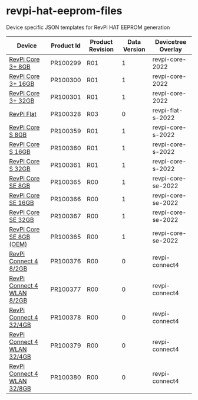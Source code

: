 # revpi-hat-eeprom-files

Device specific JSON templates for RevPi HAT EEPROM generation

| Device | Product Id | Product Revision | Data Version | Devicetree Overlay |
| ------ | ---------- | ---------------- | ------------ | ------------------ |
| [RevPi Core 3+ 8GB](./revpi-hat-PR100299R01.json) | PR100299 | R01 | 1 | revpi-core-2022 |
| [RevPi Core 3+ 16GB](./revpi-hat-PR100300R01.json) | PR100300 | R01 | 1 | revpi-core-2022 |
| [RevPi Core 3+ 32GB](./revpi-hat-PR100301R01.json) | PR100301 | R01 | 1 | revpi-core-2022 |
| [RevPi Flat](./revpi-hat-PR100328R03.json) | PR100328 | R03 | 0 | revpi-flat-s-2022 |
| [RevPi Core S 8GB](./revpi-hat-PR100359R01.json) | PR100359 | R01 | 1 | revpi-core-s-2022 |
| [RevPi Core S 16GB](./revpi-hat-PR100360R01.json) | PR100360 | R01 | 1 | revpi-core-s-2022 |
| [RevPi Core S 32GB](./revpi-hat-PR100361R01.json) | PR100361 | R01 | 1 | revpi-core-s-2022 |
| [RevPi Core SE 8GB](./revpi-hat-PR100365R00.json) | PR100365 | R00 | 1 | revpi-core-se-2022 |
| [RevPi Core SE 16GB](./revpi-hat-PR100366R00.json) | PR100366 | R00 | 1 | revpi-core-se-2022 |
| [RevPi Core SE 32GB](./revpi-hat-PR100367R00.json) | PR100367 | R00 | 1 | revpi-core-se-2022 |
| [RevPi Core SE 8GB (OEM)](./revpi-hat-PR100375R00.json) | PR100365 | R00 | 1 | revpi-core-se-2022 |
| [RevPi Connect 4 8/2GB](./revpi-hat-PR100376R00.json) | PR100376 | R00 | 0 | revpi-connect4 |
| [RevPi Connect 4 WLAN 8/2GB](./revpi-hat-PR100377R00.json) | PR100377 | R00 | 0 | revpi-connect4 |
| [RevPi Connect 4 32/4GB](./revpi-hat-PR100378R00.json) | PR100378 | R00 | 0 | revpi-connect4 |
| [RevPi Connect 4 WLAN 32/4GB](./revpi-hat-PR100379R00.json) | PR100379 | R00 | 0 | revpi-connect4 |
| [RevPi Connect 4 WLAN 32/8GB](./revpi-hat-PR100380R00.json) | PR100380 | R00 | 0 | revpi-connect4 |
